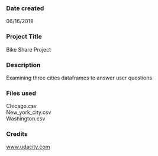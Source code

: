 ### Date created
06/16/2019

### Project Title
Bike Share Project

### Description
Examining three cities dataframes to answer user questions

### Files used
Chicago.csv <br/>
New_york_city.csv <br/>
Washington.csv


### Credits
www.udacity.com

